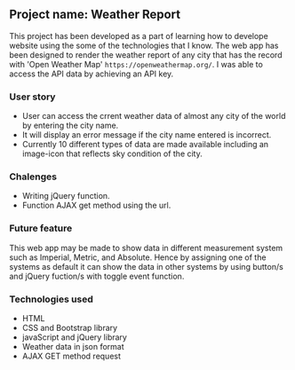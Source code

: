 ## Project name: Weather Report

This project has been developed as a part of learning how to develope website using the some of the technologies that I know. The web app has been designed to render the weather report of any city that has the record with 'Open Weather Map' `https://openweathermap.org/`. I was able to access the API data by achieving an API key.

### User story

* User can access the crrent weather data of almost any city of the world by entering the city name. 
* It will display an error message if the city name entered is incorrect.
* Currently 10 different types of data are made available including an image-icon that reflects sky condition of the city.

### Chalenges

* Writing jQuery function. 
* Function AJAX get method using the url.

### Future feature

This web app may be made to show data in different measurement system such as Imperial, Metric, and Absolute. Hence by assigning one of the systems as default it can show the data in other systems by using button/s and jQuery fuction/s with toggle event function.

### Technologies used

* HTML
* CSS and Bootstrap library
* javaScript and jQuery library
* Weather data in json format
* AJAX GET method request
